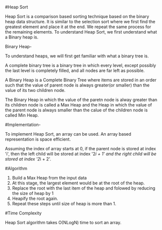 #Heap Sort

Heap Sort is a comparison based sorting technique based on the binary heap data structure. It is similar to the selection sort where we first find the greatest element and place it at the end. We repeat the same process for the remaining elements. To understand Heap Sort, we first understand what a Binary heap is.

Binary Heap-

To understand heaps, we will first get familiar with what a binary tree is. 

A complete binary tree is a binary tree in which every level, except possibly the last level is completely filled, and all nodes are far left as possible.

A Binary Heap is a Complete Binary Tree where items are stored in an order such that the value of parent node is always greater(or smaller) than the value of its two children node.

The Binary Heap in which the value of the paretn node is alway greater than its children node is called a Max Heap and the Heap in which the value of the parent node is always smaller than the calue of the children node is called Min Heap.

#Implementation-

To implement Heap Sort, an array can be used. An array based representation is space efficient. 

Assuming the index of array starts at 0, if the parent node is stored at index 'i', then the left child will be stored at index '2*i + 1' and the right child will be stored at index '2*i + 2'. 

#Algorithm
1. Build a Max Heap from the input data
2. At this stage, the largest element would be at the root of the heap.
3. Replace the root with the last item of the heap and folowed by reducing the size of heap by 1
4. Heapify the root again.
5. Repeat these steps until size of heap is more than 1.

#Time Complexity

Heap Sort algorithm takes O(NLogN) time to sort an array.
